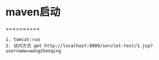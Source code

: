 # maven启动 
==========
```
1. tomcat:run 
2. 访问方式 get http://localhost:8080/servlet-test/1.jsp?username=wangzhenqing
```
